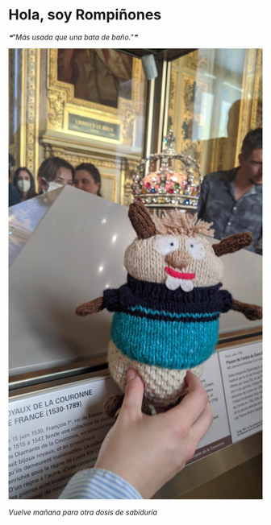 # Hola, soy Rompiñones

<!--STARTS_HERE_QUOTE_README-->
<i>❝"Más usada que una bata de baño."❞</i>
<!--ENDS_HERE_QUOTE_README-->

<!--START_SECTION:update_image-->
![alt text](https://raw.githubusercontent.com/focaalvarez/rompinones/main/.github/images/IMG_20220430_130557.jpg?raw=true)
<!--END_SECTION:update_image-->

*Vuelve mañana para otra dosis de sabiduría*
